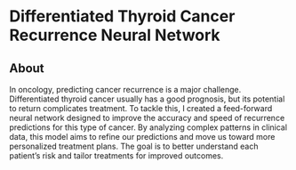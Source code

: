 # Differentiated Thyroid Cancer Recurrence Neural Network
## About

In oncology, predicting cancer recurrence is a major challenge. Differentiated thyroid cancer usually has a good prognosis, but its potential to return complicates treatment. To tackle this, I created a feed-forward neural network designed to improve the accuracy and speed of recurrence predictions for this type of cancer. By analyzing complex patterns in clinical data, this model aims to refine our predictions and move us toward more personalized treatment plans. The goal is to better understand each patient’s risk and tailor treatments for improved outcomes.





 

